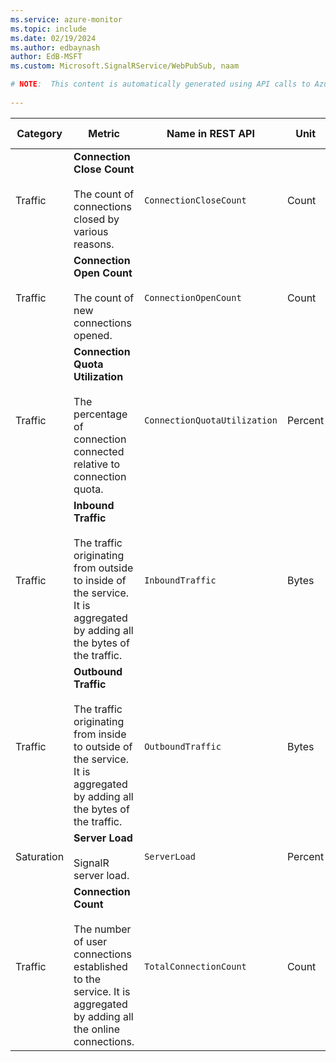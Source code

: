 ```yaml
---
ms.service: azure-monitor
ms.topic: include
ms.date: 02/19/2024
ms.author: edbaynash
author: EdB-MSFT
ms.custom: Microsoft.SignalRService/WebPubSub, naam

# NOTE:  This content is automatically generated using API calls to Azure. Any edits made on these files will be overwritten in the next run of the script. 
 
---
```



|Category|Metric|Name in REST API|Unit|Aggregation|Dimensions|Time Grains|DS Export|
|---|---|---|---|---|---|---|---|
|Traffic|**Connection Close Count**<br><br>The count of connections closed by various reasons. |`ConnectionCloseCount` |Count |Total |`ConnectionCloseCategory`|PT1M |Yes|
|Traffic|**Connection Open Count**<br><br>The count of new connections opened. |`ConnectionOpenCount` |Count |Total |\<none\>|PT1M |Yes|
|Traffic|**Connection Quota Utilization**<br><br>The percentage of connection connected relative to connection quota. |`ConnectionQuotaUtilization` |Percent |Minimum, Maximum, Average |\<none\>|PT1M |Yes|
|Traffic|**Inbound Traffic**<br><br>The traffic originating from outside to inside of the service. It is aggregated by adding all the bytes of the traffic. |`InboundTraffic` |Bytes |Total |\<none\>|PT1M |Yes|
|Traffic|**Outbound Traffic**<br><br>The traffic originating from inside to outside of the service. It is aggregated by adding all the bytes of the traffic. |`OutboundTraffic` |Bytes |Total |\<none\>|PT1M |Yes|
|Saturation|**Server Load**<br><br>SignalR server load. |`ServerLoad` |Percent |Minimum, Maximum, Average |\<none\>|PT1M |No|
|Traffic|**Connection Count**<br><br>The number of user connections established to the service. It is aggregated by adding all the online connections. |`TotalConnectionCount` |Count |Maximum, Average |\<none\>|PT1M |Yes|